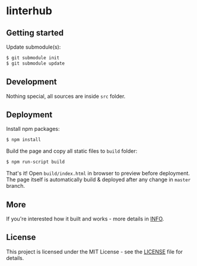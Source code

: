 # linterhub

## Getting started

Update submodule(s):
```bash
$ git submodule init
$ git submodule update
```
## Development

Nothing special, all sources are inside `src` folder.

## Deployment

Install npm packages:
```bash
$ npm install
```

Build the page and copy all static files to `build` folder:
```bash
$ npm run-script build
```

That's it! Open `build/index.html` in browser to preview before deployment.
The page itself is automatically build & deployed after any change in `master` branch.

## More

If you're interested how it built and works - more details in [INFO](INFO.md).

## License

This project is licensed under the MIT License - see the [LICENSE](LICENSE) file for details.